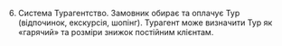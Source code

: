 6. Система Турагентство. Замовник обирає та оплачує Тур (відпочинок, екскурсія, шопінг). Турагент може визначити Тур як «гарячий» та розміри знижок постійним клієнтам.
